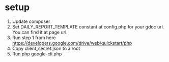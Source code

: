 # setup
1. Update composer
2. Set DAILY_REPORT_TEMPLATE constant at config.php for your gdoc url. You can find it at page url.
3. Run step 1 from here https://developers.google.com/drive/web/quickstart/php
4. Copy client_secret.json to a root
5. Run php google-cli.php
